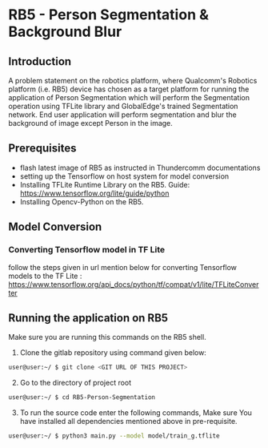 # RB5 - Person Segmentation & Background Blur
## Introduction 
A problem statement on the robotics platform, where Qualcomm's Robotics platform (i.e. RB5) device has chosen as a target platform for running the application of Person Segmentation which will perform the Segmentation operation using TFLite library and GlobalEdge's trained Segmentation network. End user application will perform segmentation and blur the background of image except Person in the image.


## Prerequisites
 - flash latest image of RB5 as instructed in Thundercomm documentations
 - setting up the Tensorflow on host system for model conversion
 - Installing TFLite Runtime Library on the RB5. Guide: https://www.tensorflow.org/lite/guide/python
 - Installing Opencv-Python on the RB5.


## Model Conversion
### Converting Tensorflow model in TF Lite 
follow the steps given in url mention below for converting Tensorflow models to the TF Lite :
https://www.tensorflow.org/api_docs/python/tf/compat/v1/lite/TFLiteConverter




## Running the application on RB5

Make sure you are running this commands on the RB5 shell.

 1. Clone the gitlab repository using command given below:
```sh
user@user:~/ $ git clone <GIT URL OF THIS PROJECT>

```

 2. Go to the directory of project root

 ```sh
user@user:~/ $ cd RB5-Person-Segmentation
 ```

 3. To run the source code enter the following commands, Make sure You have installed all dependencies mentioned above in pre-requisite.

 ```sh
 user@user:~/ $ python3 main.py --model model/train_g.tflite
```

